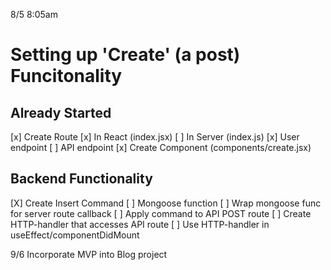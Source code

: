 8/5 8:05am
# Setting up 'Create' (a post) Funcitonality

 ## Already Started
  [x] Create Route
   [x] In React (index.jsx)
   [ ] In Server (index.js)
    [x] User endpoint
    [ ] API endpoint
  [x] Create Component (components/create.jsx)

 ## Backend Functionality
  [X] Create Insert Command
   [ ] Mongoose function
   [ ] Wrap mongoose func for server route callback
  [ ] Apply command to API POST route
  [ ] Create HTTP-handler that accesses API route
  [ ] Use HTTP-handler in useEffect/componentDidMount

  9/6
  Incorporate MVP into Blog project





